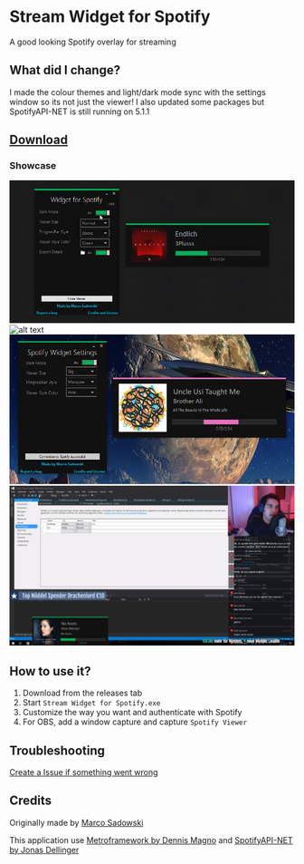 # Stream Widget for Spotify
A good looking Spotify overlay for streaming

## What did I change?
I made the colour themes and light/dark mode sync with the settings window so its not just the viewer!
I also updated some packages but SpotifyAPI-NET is still running on 5.1.1

## [Download](https://github.com/Dankyss/Spotify-Stream-Widget/releases)

### Showcase
![alt text](https://github.com/Dankyss/Spotify-Stream-Widget/blob/main/img/widget-for-spotify-presentation.gif?raw=true "Gif")
![alt text](https://github.com/Dankyss/Spotify-Stream-Widget/blob/main/img/screen.jpg?raw=true "Screenshot")
![alt text](https://github.com/Dankyss/Spotify-Stream-Widget/blob/main/img/screen2.jpg?raw=true "Screenshot")
![alt text](https://github.com/Dankyss/Spotify-Stream-Widget/blob/main/img/screen3.jpg?raw=true "Screenshot")

## How to use it?
1. Download from the releases tab
2. Start `Stream Widget for Spotify.exe`
3. Customize the way you want and authenticate with Spotify
4. For OBS, add a window capture and capture `Spotify Viewer`

## Troubleshooting

[Create a Issue if something went wrong](https://github.com/MarcoPNS/Spotify-Stream-Widget/issues)

## Credits
Originally made by [Marco Sadowski](https://github.com/MarcoPNS/Spotify-Stream-Widget)

This application use [Metroframework by Dennis Magno](https://github.com/dennismagno/metroframework-modern-ui) and [SpotifyAPI-NET by Jonas Dellinger](https://github.com/JohnnyCrazy/SpotifyAPI-NET)
